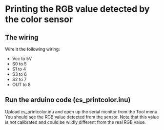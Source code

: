 # Printing the RGB value detected by the color sensor 

## The wiring
Wire it the following wiring: 
* Vcc to 5V 
* S0 to 5 
* S1 to 4 
* S3 to 6 
* S2 to 7 
* OUT to 8 

## Run the arduino code (cs_printcolor.inu) 
Upload cs_printcolor.inu and open up the serial monitor from the Tool menu. You should see the RGB value detected from the sensor. Note that this value is not calibrated and could be wildly different from the real RGB value. 

